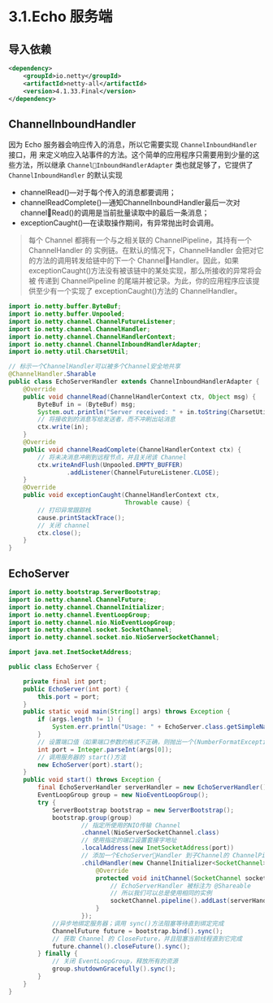<crumbs config-path="zh/study/study-Netty/_config.js"/>

# 3.1.Echo 服务端

## 导入依赖

```xml
<dependency>
    <groupId>io.netty</groupId>
    <artifactId>netty-all</artifactId> 
    <version>4.1.33.Final</version>
</dependency>
```

## ChannelInboundHandler

因为 Echo 服务器会响应传入的消息，所以它需要实现 `ChannelInboundHandler` 接口，用
来定义响应入站事件的方法。这个简单的应用程序只需要用到少量的这些方法，所以继承 `ChannelInboundHandlerAdapter` 类也就足够了，它提供了 `ChannelInboundHandler` 的默认实现

- channelRead()—对于每个传入的消息都要调用；
- channelReadComplete()—通知ChannelInboundHandler最后一次对channelRead()的调用是当前批量读取中的最后一条消息；
- exceptionCaught()—在读取操作期间，有异常抛出时会调用。

> 每个 Channel 都拥有一个与之相关联的 ChannelPipeline，其持有一个 ChannelHandler 的
  实例链。在默认的情况下，ChannelHandler 会把对它的方法的调用转发给链中的下一个 ChannelHandler。因此，如果 exceptionCaught()方法没有被该链中的某处实现，那么所接收的异常将会被
  传递到 ChannelPipeline 的尾端并被记录。为此，你的应用程序应该提供至少有一个实现了
  exceptionCaught()方法的 ChannelHandler。


```java
import io.netty.buffer.ByteBuf;
import io.netty.buffer.Unpooled;
import io.netty.channel.ChannelFutureListener;
import io.netty.channel.ChannelHandler;
import io.netty.channel.ChannelHandlerContext;
import io.netty.channel.ChannelInboundHandlerAdapter;
import io.netty.util.CharsetUtil;

// 标示一个ChannelHandler可以被多个Channel安全地共享
@ChannelHandler.Sharable
public class EchoServerHandler extends ChannelInboundHandlerAdapter {
    @Override
    public void channelRead(ChannelHandlerContext ctx, Object msg) {
        ByteBuf in = (ByteBuf) msg;
        System.out.println("Server received: " + in.toString(CharsetUtil.UTF_8));
        // 将接收到的消息写给发送者，而不冲刷出站消息
        ctx.write(in);
    }
    @Override
    public void channelReadComplete(ChannelHandlerContext ctx) {
        // 将未决消息冲刷到远程节点，并且关闭该 Channel
        ctx.writeAndFlush(Unpooled.EMPTY_BUFFER)
                .addListener(ChannelFutureListener.CLOSE);
    }
    @Override
    public void exceptionCaught(ChannelHandlerContext ctx,
                                Throwable cause) {
        // 打印异常跟踪栈
        cause.printStackTrace();
        // 关闭 channel
        ctx.close();
    }
}
```

## EchoServer

```java
import io.netty.bootstrap.ServerBootstrap;
import io.netty.channel.ChannelFuture;
import io.netty.channel.ChannelInitializer;
import io.netty.channel.EventLoopGroup;
import io.netty.channel.nio.NioEventLoopGroup;
import io.netty.channel.socket.SocketChannel;
import io.netty.channel.socket.nio.NioServerSocketChannel;

import java.net.InetSocketAddress;

public class EchoServer {

    private final int port;
    public EchoServer(int port) {
        this.port = port;
    }
    public static void main(String[] args) throws Exception {
        if (args.length != 1) {
            System.err.println("Usage: " + EchoServer.class.getSimpleName() + " <port>");
        }
        // 设置端口值（如果端口参数的格式不正确，则抛出一个(NumberFormatException)
        int port = Integer.parseInt(args[0]);
        // 调用服务器的 start()方法
        new EchoServer(port).start();
    }
    public void start() throws Exception {
        final EchoServerHandler serverHandler = new EchoServerHandler();
        EventLoopGroup group = new NioEventLoopGroup();
        try {
            ServerBootstrap bootstrap = new ServerBootstrap();
            bootstrap.group(group)
                    // 指定所使用的NIO传输 Channel
                    .channel(NioServerSocketChannel.class)
                    // 使用指定的端口设置套接字地址
                    .localAddress(new InetSocketAddress(port))
                    // 添加一个EchoServerHandler 到子Channel的 ChannelPipeline
                    .childHandler(new ChannelInitializer<SocketChannel>() {
                        @Override
                        protected void initChannel(SocketChannel socketChannel) throws Exception {
                            // EchoServerHandler 被标注为 @Shareable
                            // 所以我们可以总是使用相同的实例
                            socketChannel.pipeline().addLast(serverHandler);
                        }
                    });
            //异步地绑定服务器；调用 sync()方法阻塞等待直到绑定完成
            ChannelFuture future = bootstrap.bind().sync();
            // 获取 Channel 的 CloseFuture，并且阻塞当前线程直到它完成
            future.channel().closeFuture().sync();
        } finally {
            // 关闭 EventLoopGroup，释放所有的资源
            group.shutdownGracefully().sync();
        }
    }
}
```
